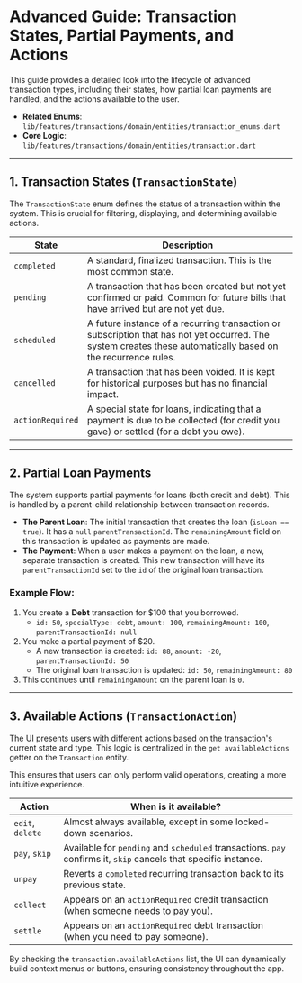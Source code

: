 # Advanced Guide: Transaction States, Partial Payments, and Actions

This guide provides a detailed look into the lifecycle of advanced transaction types, including their states, how partial loan payments are handled, and the actions available to the user.

-   **Related Enums**: `lib/features/transactions/domain/entities/transaction_enums.dart`
-   **Core Logic**: `lib/features/transactions/domain/entities/transaction.dart`

---

## 1. Transaction States (`TransactionState`)

The `TransactionState` enum defines the status of a transaction within the system. This is crucial for filtering, displaying, and determining available actions.

| State | Description |
|---|---|
| `completed` | A standard, finalized transaction. This is the most common state. |
| `pending` | A transaction that has been created but not yet confirmed or paid. Common for future bills that have arrived but are not yet due. |
| `scheduled` | A future instance of a recurring transaction or subscription that has not yet occurred. The system creates these automatically based on the recurrence rules. |
| `cancelled` | A transaction that has been voided. It is kept for historical purposes but has no financial impact. |
| `actionRequired` | A special state for loans, indicating that a payment is due to be collected (for credit you gave) or settled (for a debt you owe). |

---

## 2. Partial Loan Payments

The system supports partial payments for loans (both credit and debt). This is handled by a parent-child relationship between transaction records.

-   **The Parent Loan**: The initial transaction that creates the loan (`isLoan == true`). It has a `null` `parentTransactionId`. The `remainingAmount` field on this transaction is updated as payments are made.
-   **The Payment**: When a user makes a payment on the loan, a new, separate transaction is created. This new transaction will have its `parentTransactionId` set to the `id` of the original loan transaction.

### Example Flow:

1.  You create a **Debt** transaction for \$100 that you borrowed.
    -   `id: 50`, `specialType: debt`, `amount: 100`, `remainingAmount: 100`, `parentTransactionId: null`
2.  You make a partial payment of \$20.
    -   A new transaction is created: `id: 88`, `amount: -20`, `parentTransactionId: 50`
    -   The original loan transaction is updated: `id: 50`, `remainingAmount: 80`
3.  This continues until `remainingAmount` on the parent loan is `0`.

---

## 3. Available Actions (`TransactionAction`)

The UI presents users with different actions based on the transaction's current state and type. This logic is centralized in the `get availableActions` getter on the `Transaction` entity.

This ensures that users can only perform valid operations, creating a more intuitive experience.

| Action | When is it available? |
|---|---|
| `edit`, `delete` | Almost always available, except in some locked-down scenarios. |
| `pay`, `skip` | Available for `pending` and `scheduled` transactions. `pay` confirms it, `skip` cancels that specific instance. |
| `unpay` | Reverts a `completed` recurring transaction back to its previous state. |
| `collect` | Appears on an `actionRequired` credit transaction (when someone needs to pay you). |
| `settle` | Appears on an `actionRequired` debt transaction (when you need to pay someone). |

By checking the `transaction.availableActions` list, the UI can dynamically build context menus or buttons, ensuring consistency throughout the app. 